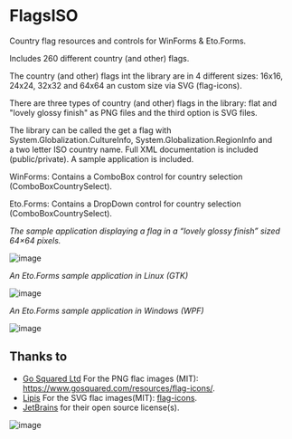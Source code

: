 # FlagsISO
Country flag resources and controls for WinForms &amp; Eto.Forms.

Includes 260 different country (and other) flags.

The country (and other) flags int the library are in 4 different sizes: 16x16, 24x24, 32x32 and 64x64 an custom size via SVG (flag-icons).

There are three types of country (and other) flags in the library: flat and "lovely glossy finish" as PNG files and the third option is SVG files.

The library can be called the get a flag with System.Globalization.CultureInfo, System.Globalization.RegionInfo and a two letter ISO country name.
Full XML documentation is included (public/private). A sample application is included.

WinForms: Contains a ComboBox control for country selection (ComboBoxCountrySelect).

Eto.Forms: Contains a DropDown control for country selection (ComboBoxCountrySelect).


_The sample application displaying a flag in a “lovely glossy finish” sized 64×64 pixels._

![image](https://user-images.githubusercontent.com/40712699/170834396-74a8ba92-2d9e-4012-b5ae-0cd0058c7f6b.png)

_An Eto.Forms sample application in Linux (GTK)_

![image](https://user-images.githubusercontent.com/40712699/170834428-e1ecabd7-d38b-40d2-9003-cfeae6803563.png)

_An Eto.Forms sample application in Windows (WPF)_

![image](https://user-images.githubusercontent.com/40712699/170834466-db1bf9c1-fd73-4f47-8f1c-0bacc101f5d3.png)


## Thanks to
* [Go Squared Ltd](https://www.gosquared.com) For the PNG flac images (MIT): https://www.gosquared.com/resources/flag-icons/.
* [Lipis](https://github.com/lipis) For the SVG flac images(MIT): [flag-icons](https://github.com/lipis/flag-icons).
* [JetBrains](http://www.jetbrains.com) for their open source license(s).

![image](https://user-images.githubusercontent.com/40712699/170834690-1a5816b1-9611-47d2-8a5a-6f4505d43b2f.png)
